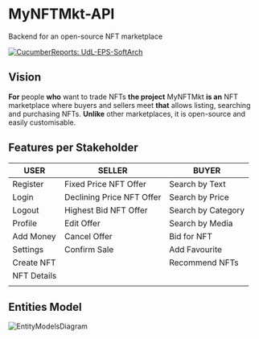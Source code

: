 # MyNFTMkt-API
Backend for an open-source NFT marketplace

[![CucumberReports: UdL-EPS-SoftArch](https://messages.cucumber.io/api/report-collections/faed8ca5-e474-4a1a-a72a-b8e2a2cd69f0/badge)](https://reports.cucumber.io/report-collections/faed8ca5-e474-4a1a-a72a-b8e2a2cd69f0)

## Vision

**For** people **who** want to trade NFTs
**the project** MyNFTMkt **is an** NFT marketplace where buyers and sellers meet
**that** allows listing, searching and purchasing NFTs.
**Unlike** other marketplaces, it is open-source and easily customisable.

## Features per Stakeholder

| USER                | SELLER                    | BUYER               |
|---------------------|---------------------------|---------------------|
| Register            | Fixed Price NFT Offer     | Search by Text      |
| Login               | Declining Price NFT Offer | Search by Price     |
| Logout              | Highest Bid NFT Offer     | Search by Category  |
| Profile             | Edit Offer                | Search by Media     |
| Add Money           | Cancel Offer              | Bid for NFT         |
| Settings            | Confirm Sale              | Add Favourite       |
| Create NFT          |                           | Recommend NFTs      |
| NFT Details         |                           |                     |
|                     |                           |                     |

## Entities Model

![EntityModelsDiagram](http://www.plantuml.com/plantuml/svg/5SrD3i8W40RGlQVG0y3iNRMBcfY8QL8z0C8eH7wQuIF6ssjNR_c61YleEUqEiRZKFNT9-m2ixKWazgDV4Q4_UcDnjO0BjAkPxlwYfdbHItrY51V8VA-dctb3ZVEPicrWeQaW8d8prNFIwxOCNFpV7m00?v0)
